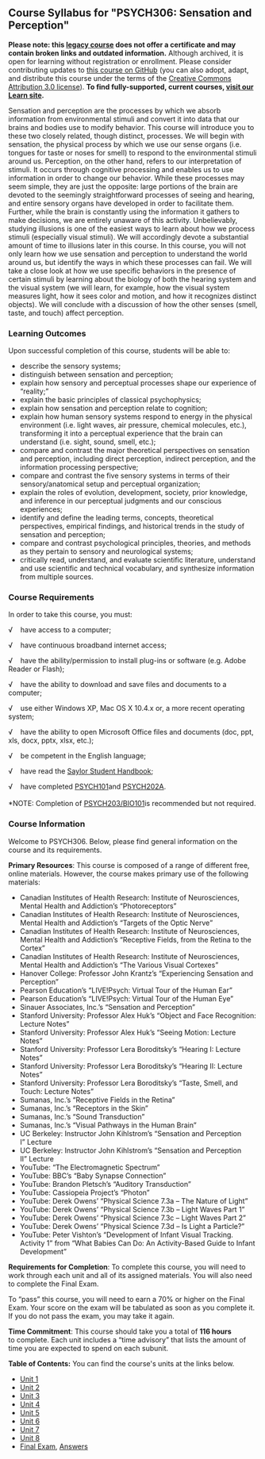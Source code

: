 Course Syllabus for "PSYCH306: Sensation and Perception"
--------------------------------------------------------

**Please note: this [legacy course](https://sayloracademy.zendesk.com/hc/en-us/articles/206089967) does not offer a certificate and may contain 
broken links and outdated information.** Although archived, it is open 
for learning without registration or enrollment. Please consider contributing 
updates to [this course on GitHub](https://github.com/saylordotorg/course_psych306) 
(you can also adopt, adapt, and distribute this course under the terms of 
the [Creative Commons Attribution 3.0 license](http://creativecommons.org/licenses/by/3.0/)). **To find fully-supported, current courses, [visit our 
Learn site](https://learn.saylor.org).**

Sensation and perception are the processes by which we absorb
information from environmental stimuli and convert it into data that our
brains and bodies use to modify behavior. This course will introduce you
to these two closely related, though distinct, processes. We will begin
with sensation, the physical process by which we use our sense organs
(i.e. tongues for taste or noses for smell) to respond to the
environmental stimuli around us. Perception, on the other hand, refers
to our interpretation of stimuli. It occurs through cognitive processing
and enables us to use information in order to change our behavior. While
these processes may seem simple, they are just the opposite: large
portions of the brain are devoted to the seemingly straightforward
processes of seeing and hearing, and entire sensory organs have
developed in order to facilitate them. Further, while the brain is
constantly using the information it gathers to make decisions, we are
entirely unaware of this activity. Unbelievably, studying illusions is
one of the easiest ways to learn about how we process stimuli
(especially visual stimuli). We will accordingly devote a substantial
amount of time to illusions later in this course. In this course, you
will not only learn how we use sensation and perception to understand
the world around us, but identify the ways in which these processes can
fail. We will take a close look at how we use specific behaviors in the
presence of certain stimuli by learning about the biology of both the
hearing system and the visual system (we will learn, for example, how
the visual system measures light, how it sees color and motion, and how
it recognizes distinct objects). We will conclude with a discussion of
how the other senses (smell, taste, and touch) affect perception.

### Learning Outcomes

Upon successful completion of this course, students will be able to:  
  

-   describe the sensory systems;
-   distinguish between sensation and perception;
-   explain how sensory and perceptual processes shape our experience of
    “reality;”
-   explain the basic principles of classical psychophysics;
-   explain how sensation and perception relate to cognition;
-   explain how human sensory systems respond to energy in the physical
    environment (i.e. light waves, air pressure, chemical molecules,
    etc.), transforming it into a perceptual experience that the brain
    can understand (i.e. sight, sound, smell, etc.);
-   compare and contrast the major theoretical perspectives on sensation
    and perception, including direct perception, indirect perception,
    and the information processing perspective;
-   compare and contrast the five sensory systems in terms of their
    sensory/anatomical setup and perceptual organization;
-   explain the roles of evolution, development, society, prior
    knowledge, and inference in our perceptual judgments and our
    conscious experiences;
-   identify and define the leading terms, concepts, theoretical
    perspectives, empirical findings, and historical trends in the study
    of sensation and perception;
-   compare and contrast psychological principles, theories, and methods
    as they pertain to sensory and neurological systems;
-   critically read, understand, and evaluate scientific literature,
    understand and use scientific and technical vocabulary, and
    synthesize information from multiple sources.

### Course Requirements

In order to take this course, you must:  
  
 √    have access to a computer;  
  
 √    have continuous broadband internet access;  
  
 √    have the ability/permission to install plug-ins or software (e.g.
Adobe Reader or Flash);  
  
 √    have the ability to download and save files and documents to a
computer;  
  
 √    use either Windows XP, Mac OS X 10.4.x or, a more recent operating
system;  
  
 √    have the ability to open Microsoft Office files and documents
(doc, ppt, xls, docx, pptx, xlsx, etc.);  
  
 √    be competent in the English language;  
  
 √    have read the [Saylor Student
Handbook](https://resources.saylor.org/archived/wp-content/uploads/2012/05/Saylor-StudentHandbook.pdf);  
  
 √    have completed
[PSYCH101](http://www.saylor.org/courses/psych101/)and
[PSYCH202A](http://www.saylor.org/courses/psych202a/).  
    
 \*NOTE: Completion of
[PSYCH203/BIO101](http://www.saylor.org/courses/psych203/)is recommended
but not required.

### Course Information

Welcome to PSYCH306. Below, please find general information on the
course and its requirements.

**Primary Resources**: This course is composed of a range of different
free, online materials. However, the course makes primary use of the
following materials:

-   <span dir="LTR">Canadian Institutes of Health Research: Institute of
    Neurosciences, Mental Health and Addiction’s “Photoreceptors”</span>
-   <span dir="LTR">Canadian Institutes of Health Research: Institute of
    Neurosciences, Mental Health and Addiction’s “Targets of the Optic
    Nerve</span>”
-   <span dir="LTR">Canadian Institutes of Health Research: Institute of
    Neurosciences, Mental Health and Addiction’s “Receptive Fields, from
    the Retina to the Cortex”</span>
-   <span dir="LTR">Canadian Institutes of Health Research: Institute of
    Neurosciences, Mental Health and Addiction’s “The Various Visual
    Cortexes”</span>
-   <span dir="LTR">Hanover College: Professor John Krantz’s
    “Experiencing Sensation and Perception”</span>
-   <span dir="LTR">Pearson Education’s “LIVE!Psych: Virtual Tour of the
    Human Ear”</span>
-   <span dir="LTR">Pearson Education’s “LIVE!Psych: Virtual Tour of the
    Human Eye”</span>
-   <span dir="LTR">Sinauer Associates, Inc.’s “Sensation and
    Perception”</span>
-   <span dir="LTR">Stanford University: Professor Alex Huk’s “Object
    and Face Recognition: Lecture Notes”</span>
-   <span dir="LTR">Stanford University: Professor Alex Huk’s “Seeing
    Motion: Lecture Notes”</span>
-   <span dir="LTR">Stanford University: Professor Lera Boroditsky’s
    “Hearing I: Lecture Notes”</span>
-   <span dir="LTR">Stanford University: Professor Lera Boroditsky’s
    “Hearing II: Lecture Notes”</span>
-   <span dir="LTR">Stanford University: Professor Lera Boroditsky’s
    “Taste, Smell, and Touch: Lecture Notes”</span>
-   <span dir="LTR">Sumanas, Inc.’s “Receptive Fields in the
    Retina”</span>
-   <span dir="LTR">Sumanas, Inc.’s “Receptors in the Skin”</span>
-   <span dir="LTR">Sumanas, Inc.’s “Sound Transduction”</span>
-   <span dir="LTR">Sumanas, Inc.’s “Visual Pathways in the Human
    Brain”</span>
-   <span dir="LTR">UC Berkeley: Instructor John Kihlstrom’s “Sensation
    and Perception I” Lecture</span>
-   <span dir="LTR">UC Berkeley: Instructor John Kihlstrom’s “Sensation
    and Perception II” Lecture</span>
-   <span dir="LTR">YouTube: “The Electromagnetic Spectrum”</span>
-   <span dir="LTR">YouTube: </span>BBC’s “Baby Synapse Connection”
-   <span dir="LTR">YouTube: Brandon Pletsch’s “Auditory
    Transduction”</span>
-   <span dir="LTR">YouTube: Cassiopeia Project’s “Photon”</span>
-   <span dir="LTR">YouTube: Derek Owens’ “Physical Science 7.3a – The
    Nature of Light”</span>
-   <span dir="LTR">YouTube: Derek Owens’ “Physical Science 7.3b – Light
    Waves Part 1”</span>
-   <span dir="LTR">YouTube: Derek Owens’ “Physical Science 7.3c – Light
    Waves Part 2”</span>
-   <span dir="LTR">YouTube: Derek Owens’ “Physical Science 7.3d – Is
    Light a Particle?”</span>
-   <span dir="LTR">YouTube: Peter Vishton’s </span>“Development of
    Infant Visual Tracking. Activity 1” from “What Babies Can Do: An
    Activity-Based Guide to Infant Development”

**Requirements for Completion**: To complete this course, you will need
to work through each unit and all of its assigned materials. You will
also need to complete the Final Exam.

To “pass” this course, you will need to earn a 70% or higher on the
Final Exam. Your score on the exam will be tabulated as soon as you
complete it. If you do not pass the exam, you may take it again.

**Time Commitment**: This course should take you a total of **116
hours** to complete. Each unit includes a “time advisory” that lists the
amount of time you are expected to spend on each subunit.

**Table of Contents:** You can find the course's units at the links below.

- [Unit 1](https://legacy.saylor.org/psych306/Unit01/)
- [Unit 2](https://legacy.saylor.org/psych306/Unit02/)
- [Unit 3](https://legacy.saylor.org/psych306/Unit03/)
- [Unit 4](https://legacy.saylor.org/psych306/Unit04/)
- [Unit 5](https://legacy.saylor.org/psych306/Unit05/)
- [Unit 6](https://legacy.saylor.org/psych306/Unit06/)
- [Unit 7](https://legacy.saylor.org/psych306/Unit07/)
- [Unit 8](https://legacy.saylor.org/psych306/Unit08/)
- [Final Exam](http://saylordotorg.github.io/LegacyExams/PSYCH/PSYCH306/PSYCH306-FinalExam.html), [Answers](http://saylordotorg.github.io/LegacyExams/PSYCH/PSYCH306/PSYCH306-FinalExam-Answers.html)
